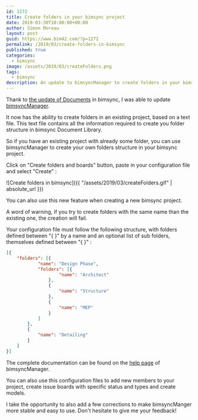 ```yaml
---
id: 1272
title: Create folders in your bimsync project
date: 2019-03-30T10:00:00+00:00
author: Simon Moreau
layout: post
guid: https://www.bim42.com/?p=1272
permalink: /2019/03/create-folders-in-bimsync
published: true
categories:
  - bimsync
image: /assets/2019/03/createFolders.png
tags:
  - bimsync
description: An update to bimsyncManager to create folders in your bimsync project
---
```

Thank to [the update of Documents](https://catenda.no/blog/new-feature-release-for-documents-in-bimsync) in bimsync, I was able to update [bimsyncManager](https://bimsyncmanager.firebaseapp.com).

It now has the ability to create folders in an existing project, based on a text file. This text file contains all the information required to create you folder structure in bimsync Document Library.

So if you have an existing project with already some folder, you can use bimsyncManager to create your own folders structure in your bimsync project.

Click on "Create folders and boards" button, paste in your configuration file and select "Create" :

![Create folders in bimsync]({{ "/assets/2019/03/createFolders.gif" | absolute_url }})

You can also use this new feature when creating a new bimsync project.

A word of warning, if you try to create folders with the same name than the existing one, the creation will fail.

Your configuration file must follow the following structure, with folders defined between "{ }" by a name and an optional list of sub folders, themselves defined between "{ }" :

```json
[{
    "folders": [{
            "name": "Design Phase",
            "folders": [{
                    "name": "Architect"
                },
                {
                    "name": "Structure"
                },
                {
                    "name": "MEP"
                }
            ]
        },
        {
            "name": "Detailing"
        }
    ]
}]
```

The complete documentation can be found on the [help page](https://bimsyncmanager.firebaseapp.com/documentation) of bimsyncManager.

You can also use this configuration files to add new members to your project, create issue boards with specific status and types and create models.

I take the opportunity to also add a few corrections to make bimsyncManger more stable and easy to use. Don't hesitate to give me your feedback!